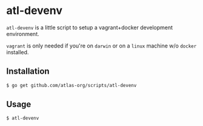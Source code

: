 atl-devenv
==========

``atl-devenv`` is a little script to setup a vagrant+docker development environment.

``vagrant`` is only needed if you're on ``darwin`` or on a ``linux`` machine w/o ``docker`` installed.

## Installation

```sh
$ go get github.com/atlas-org/scripts/atl-devenv
```

## Usage

```sh
$ atl-devenv
```
